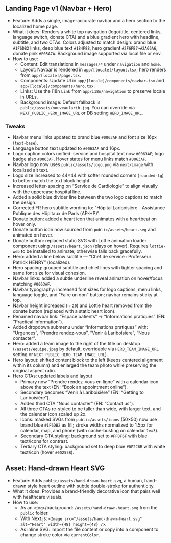 ## Landing Page v1 (Navbar + Hero)

- Feature: Adds a single, image-accurate navbar and a hero section to the localized home page.
- What it does: Renders a white top navigation (logo/title, centered links, language switch, donate CTA) and a blue gradient hero with headline, subtitle, and two CTAs. Colors adjusted to match design: brand blue `#1F6DB2` links, deep blue text `#184F88`, hero gradient `#2F6FB7→#2A66A6`, donate pink `#F05A7A`. Background image supported via local file or env.
- How to use:
  - Content: Edit translations in `messages/*` under `navigation` and `home`.
  - Layout: Navbar is rendered in `app/[locale]/layout.tsx`; hero renders from `app/[locale]/page.tsx`.
  - Components: Update UI in `app/[locale]/components/navbar.tsx` and `app/[locale]/components/hero.tsx`.
  - Links: Use the i18n `Link` from `app/i18n/navigation` to preserve locale in URLs.
  - Background image: Default fallback is `public/assets/nouveaularib.jpg`. You can override via `NEXT_PUBLIC_HERO_IMAGE_URL` or DB setting `HERO_IMAGE_URL`.

### Tweaks
- Navbar menu links updated to brand blue `#0063AF` and font size 16px (`text-base`).
- Language button text updated to `#0063AF` and 16px.
 - Logo caption colors unified: service and hospital text now `#0063AF`; logo badge also `#0063AF`. Hover states for menu links match `#0063AF`.
 - Navbar logo now uses `public/assets/logo.png` via `next/image` with localized alt text.
 - Logo size increased to 44×44 with softer rounded corners (`rounded-lg`) to better match the text block height.
 - Increased letter-spacing on “Service de Cardiologie” to align visually with the uppercase hospital line.
 - Added a solid blue divider line between the two logo captions to match the design.
 - Corrected FR hero subtitle wording to: "Hôpital Lariboisière - Assistance Publique des Hôpitaux de Paris (AP-HP)".
- Donate button: added a heart icon that animates with a heartbeat on hover only.
- Donate button icon now sourced from `public/assets/heart.svg` and animated on hover.
 - Donate button: replaced static SVG with Lottie animation loader component using `/assets/heart.json` (plays on hover). Requires `lottie-web` to be installed to animate; otherwise falls back gracefully.
- Hero: added a line below subtitle — “Chef de service : Professeur Patrick HENRY” (localized).
- Hero spacing: grouped subtitle and chief lines with tighter spacing and same font size for visual cohesion.
- Navbar links: added a subtle underline reveal animation on hover/focus matching `#0063AF`.
- Navbar typography: increased font sizes for logo captions, menu links, language toggle, and “Faire un don” button; navbar remains sticky at top.
 - Navbar height increased (`h-20`) and Lottie heart removed from the donate button (replaced with a static heart icon).
- Renamed navbar link: “Espace patients” → “Informations pratiques” (EN: “Practical information”).
 - Added dropdown submenu under “Informations pratiques” with: “Urgences”, “Prendre rendez-vous”, “Venir à Lariboisière”, “Nous contacter”.
- Hero: added a team image to the right of the title on desktop (`/assets/equipe.jpeg` by default, overridable via `HERO_TEAM_IMAGE_URL` setting or `NEXT_PUBLIC_HERO_TEAM_IMAGE_URL`).
- Hero layout: shifted content block to the left (keeps centered alignment within its column) and enlarged the team photo while preserving the original aspect ratio.
- Hero CTAs: updated labels and layout
  - Primary now “Prendre rendez-vous en ligne” with a calendar icon above the text (EN: “Book an appointment online”).
  - Secondary becomes “Venir à Lariboisière” (EN: “Getting to Lariboisière”).
  - Added third CTA “Nous contacter” (EN: “Contact us”).
  - All three CTAs re-styled to be taller than wide, with larger text, and the calendar icon scaled up 2x.
  - Icons: masked SVGs from `public/assets/icons` (50×50) now use brand blue `#1F6DB2` as fill; stroke widths normalized to 1.5px for calendar, map, and phone (with cache-busting on calendar `?v=3`).
  - Secondary CTA styling: background set to `#FFDF6F` with blue text/icons for contrast.
  - Tertiary CTA styling: background set to deep blue `#0F2C6B` with white text/icon (hover `#0D255B`).

## Asset: Hand-drawn Heart SVG

- Feature: Adds `public/assets/hand-drawn-heart.svg`, a human, hand-drawn style heart outline with subtle double-stroke for authenticity.
- What it does: Provides a brand-friendly decorative icon that pairs well with healthcare visuals.
- How to use:
  - As an `<img>`/background: `/assets/hand-drawn-heart.svg` from the `public` folder.
  - With Next.js: `<Image src="/assets/hand-drawn-heart.svg" alt="Heart" width={48} height={48} />`.
  - As inline SVG: import the file content or copy into a component to change stroke color via `currentColor`.
